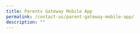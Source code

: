 ```yaml
---
title: Parents Gateway Mobile App
permalink: /contact-us/parent-gateway-mobile-app/
description: ""
---
```

